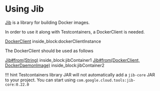 # Using Jib

[Jib](https://github.com/GoogleContainerTools/jib) is a library for building Docker images.

In order to use it along with Testcontainers, a DockerClient is needed.

<!--codeinclude-->
[DockerClient](../../core/src/test/java/org/testcontainers/containers/JibTest.java) inside_block:dockerClientInstance
<!--/codeinclude-->

The DockerClient should be used as follows

<!--codeinclude-->
[Jib#from(String)](../../core/src/test/java/org/testcontainers/containers/JibTest.java) inside_block:jibContainer1
[Jib#from(DockerClient, DockerDaemonImage)](../../core/src/test/java/org/testcontainers/containers/JibTest.java) inside_block:jibContainer2
<!--/codeinclude-->

!!! hint
Testcontainers library JAR will not automatically add a `jib-core` JAR to your project. You can start using `com.google.cloud.tools:jib-core:0.22.0`
